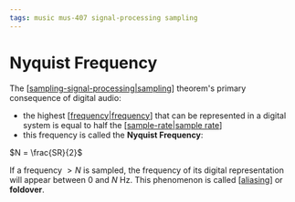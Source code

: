 ```yaml
---
tags: music mus-407 signal-processing sampling
---
```


# Nyquist Frequency

The [[sampling-signal-processing|sampling]] theorem's primary consequence of digital audio:

- the highest [[frequency|frequency]] that can be represented in a digital system is equal to half the [[sample-rate|sample rate]]
- this frequency is called the **Nyquist Frequency**:

$N = \frac{SR}{2}$

If a frequency $> N$ is sampled, the frequency of its digital representation will appear between 0 and $N$ Hz. This phenomenon is called [[aliasing]] or **foldover**.

[//begin]: # "Autogenerated link references for markdown compatibility"
[sampling-signal-processing|sampling]: sampling-signal-processing "Sampling (Signal Processing)"
[frequency|frequency]: frequency "Frequency"
[sample-rate|sample rate]: sample-rate "Sample Rate"
[aliasing]: aliasing "Aliasing"
[//end]: # "Autogenerated link references"
